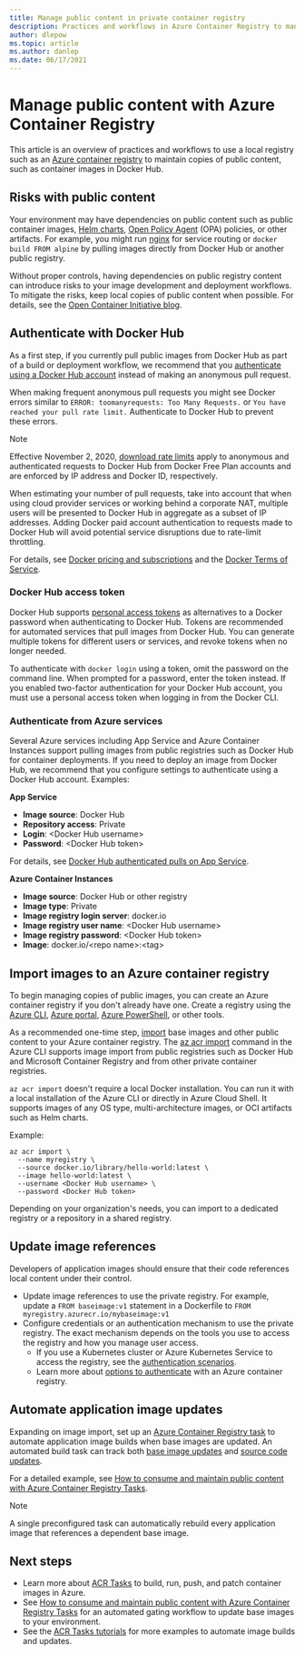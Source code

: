 ```yaml
---
title: Manage public content in private container registry
description: Practices and workflows in Azure Container Registry to manage dependencies on public images from Docker Hub and other public content
author: dlepow
ms.topic: article
ms.author: danlep
ms.date: 06/17/2021
---
```


# Manage public content with Azure Container Registry

This article is an overview of practices and workflows to use a local registry such as an [Azure container registry](container-registry-intro.md) to maintain copies of public content, such as container images in Docker Hub. 


## Risks with public content

Your environment may have dependencies on public content such as public container images, [Helm charts](https://helm.sh/), [Open Policy Agent](https://www.openpolicyagent.org/) (OPA) policies, or other artifacts. For example, you might run [nginx](https://hub.docker.com/_/nginx) for service routing or `docker build FROM alpine` by pulling images directly from Docker Hub or another public registry. 

Without proper controls, having dependencies on public registry content can introduce risks to your image development and deployment workflows. To mitigate the risks, keep local copies of public content when possible. For details, see the [Open Container Initiative blog](https://opencontainers.org/posts/blog/2020-10-30-consuming-public-content/). 

## Authenticate with Docker Hub

As a first step, if you currently pull public images from Docker Hub as part of a build or deployment workflow, we recommend that you [authenticate using a Docker Hub account](https://docs.docker.com/docker-hub/download-rate-limit/#how-do-i-authenticate-pull-requests) instead of making an anonymous pull request.

When making frequent anonymous pull requests you might see Docker errors similar to `ERROR: toomanyrequests: Too Many Requests.` or `You have reached your pull rate limit.` Authenticate to Docker Hub to prevent these errors.

> [!NOTE]
> Effective November 2, 2020, [download rate limits](https://docs.docker.com/docker-hub/download-rate-limit) apply to anonymous and authenticated requests to Docker Hub from Docker Free Plan accounts and are enforced by IP address and Docker ID, respectively. 
>
> When estimating your number of pull requests, take into account that when using cloud provider services or working behind a corporate NAT, multiple users will be presented to Docker Hub in aggregate as a subset of IP addresses. Adding Docker paid account authentication to requests made to Docker Hub will avoid potential service disruptions due to rate-limit throttling.
>
> For details, see [Docker pricing and subscriptions](https://www.docker.com/pricing) and the [Docker Terms of Service](https://www.docker.com/legal/docker-terms-service).

### Docker Hub access token

Docker Hub supports [personal access tokens](https://docs.docker.com/docker-hub/access-tokens/) as alternatives to a Docker password when authenticating to Docker Hub. Tokens are recommended for automated services that pull images from Docker Hub. You can generate multiple tokens for different users or services, and revoke tokens when no longer needed.

To authenticate with `docker login` using a token, omit the password on the command line. When prompted for a password, enter the token instead. If you enabled two-factor authentication for your Docker Hub account, you must use a personal access token when logging in from the Docker CLI.

### Authenticate from Azure services

Several Azure services including App Service and Azure Container Instances support pulling images from public registries such as Docker Hub for container deployments. If you need to deploy an image from Docker Hub, we recommend that you configure settings to authenticate using a Docker Hub account. Examples:

**App Service**

* **Image source**: Docker Hub
* **Repository access**: Private
* **Login**: \<Docker Hub username>
* **Password**: \<Docker Hub token>

For details, see [Docker Hub authenticated pulls on App Service](https://azure.github.io/AppService/2020/10/15/Docker-Hub-authenticated-pulls-on-App-Service.html).

**Azure Container Instances**

* **Image source**: Docker Hub or other registry
* **Image type**: Private
* **Image registry login server**: docker.io
* **Image registry user name**: \<Docker Hub username>
* **Image registry password**: \<Docker Hub token>
* **Image**: docker.io/\<repo name\>:\<tag>

## Import images to an Azure container registry
 
To begin managing copies of public images, you can create an Azure container registry if you don't already have one. Create a registry using the [Azure CLI](container-registry-get-started-azure-cli.md), [Azure portal](container-registry-get-started-portal.md), [Azure PowerShell](container-registry-get-started-powershell.md), or other tools. 

As a recommended one-time step, [import](container-registry-import-images.md) base images and other public content to your Azure container registry. The [az acr import](/cli/azure/acr#az_acr_import) command in the Azure CLI supports image import from public registries such as Docker Hub and Microsoft Container Registry and from other private container registries. 

`az acr import` doesn't require a local Docker installation. You can run it with a local installation of the Azure CLI or directly in Azure Cloud Shell. It supports images of any OS type, multi-architecture images, or OCI artifacts such as Helm charts.

Example:

```azurecli-interactive
az acr import \
  --name myregistry \
  --source docker.io/library/hello-world:latest \
  --image hello-world:latest \
  --username <Docker Hub username> \
  --password <Docker Hub token>
```

Depending on your organization's needs, you can import to a dedicated registry or a repository in a shared registry.

## Update image references

Developers of application images should ensure that their code references local content under their control.

* Update image references to use the private registry. For example, update a `FROM baseimage:v1` statement in a Dockerfile to `FROM myregistry.azurecr.io/mybaseimage:v1`
* Configure credentials or an authentication mechanism to use the private registry. The exact mechanism depends on the tools you use to access the registry and how you manage user access.
    * If you use a Kubernetes cluster or Azure Kubernetes Service to access the registry, see the [authentication scenarios](authenticate-kubernetes-options.md).
    * Learn more about [options to authenticate](container-registry-authentication.md) with an Azure container registry.

## Automate application image updates

Expanding on image import, set up an [Azure Container Registry task](container-registry-tasks-overview.md) to automate application image builds when base images are updated. An automated build task can track both [base image updates](container-registry-tasks-base-images.md) and [source code updates](container-registry-tasks-overview.md#trigger-task-on-source-code-update).

For a detailed example, see [How to consume and maintain public content with Azure Container Registry Tasks](tasks-consume-public-content.md). 

> [!NOTE]
> A single preconfigured task can automatically rebuild every application image that references a dependent base image. 
 
## Next steps
* Learn more about [ACR Tasks](container-registry-tasks-overview.md) to build, run, push, and patch container images in Azure.
* See [How to consume and maintain public content with Azure Container Registry Tasks](tasks-consume-public-content.md) for an automated gating workflow to update base images to your environment. 
* See the [ACR Tasks tutorials](container-registry-tutorial-quick-task.md) for more examples to automate image builds and updates.
